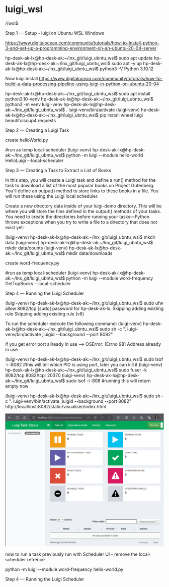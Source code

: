 # luigi_wsl
//wsl$ 

Step 1 — Setup - luigi on Ubuntu WSL Windows

https://www.digitalocean.com/community/tutorials/how-to-install-python-3-and-set-up-a-programming-environment-on-an-ubuntu-20-04-server


hp-desk-ak-lx@hp-desk-ak:~/lnx_git/luigi_ubntu_wsl$ sudo apt update
hp-desk-ak-lx@hp-desk-ak:~/lnx_git/luigi_ubntu_wsl$ sudo apt -y up
hp-desk-ak-lx@hp-desk-ak:~/lnx_git/luigi_ubntu_wsl$ python3 -V
Python 3.10.12

Now luigi install
https://www.digitalocean.com/community/tutorials/how-to-build-a-data-processing-pipeline-using-luigi-in-python-on-ubuntu-20-04

hp-desk-ak-lx@hp-desk-ak:~/lnx_git/luigi_ubntu_wsl$ sudo apt install python3.10-venv
hp-desk-ak-lx@hp-desk-ak:~/lnx_git/luigi_ubntu_wsl$ python3 -m venv luigi-venv
hp-desk-ak-lx@hp-desk-ak:~/lnx_git/luigi_ubntu_wsl$ . luigi-venv/bin/activate
(luigi-venv) hp-desk-ak-lx@hp-desk-ak:~/lnx_git/luigi_ubntu_wsl$ pip install wheel luigi beautifulsoup4 requests

Step 2 — Creating a Luigi Task

create helloWorld.py

#run as temp local-scheduler
(luigi-venv) hp-desk-ak-lx@hp-desk-ak:~/lnx_git/luigi_ubntu_wsl$ python -m luigi --module hello-world HelloLuigi --local-scheduler

Step 3 — Creating a Task to Extract a List of Books

In this step, you will create a Luigi task and define a run() method for the task to download a list of the most popular books on Project Gutenberg. You’ll define an output() method to store links to these books in a file. You will run these using the Luigi local scheduler.

Create a new directory data inside of your luigi-demo directory. This will be where you will store the files defined in the output() methods of your tasks. You need to create the directories before running your tasks—Python throws exceptions when you try to write a file to a directory that does not exist yet:

(luigi-venv) hp-desk-ak-lx@hp-desk-ak:~/lnx_git/luigi_ubntu_wsl$ mkdir data
(luigi-venv) hp-desk-ak-lx@hp-desk-ak:~/lnx_git/luigi_ubntu_wsl$ mkdir data/counts
(luigi-venv) hp-desk-ak-lx@hp-desk-ak:~/lnx_git/luigi_ubntu_wsl$ mkdir data/downloads

create word-frequency.py

#run as temp local-scheduler
(luigi-venv) hp-desk-ak-lx@hp-desk-ak:~/lnx_git/luigi_ubntu_wsl$ python -m luigi --module word-frequency GetTopBooks --local-scheduler

Step 4 — Running the Luigi Scheduler

(luigi-venv) hp-desk-ak-lx@hp-desk-ak:~/lnx_git/luigi_ubntu_wsl$ sudo ufw allow 8082/tcp
[sudo] password for hp-desk-ak-lx: 
Skipping adding existing rule
Skipping adding existing rule (v6)

To run the scheduler execute the following command:
(luigi-venv) hp-desk-ak-lx@hp-desk-ak:~/lnx_git/luigi_ubntu_wsl$ sudo sh -c ". luigi-venv/bin/activate ;luigid --background --port 8082"

if you get error port allready in use --> OSError: [Errno 98] Address already in use

(luigi-venv) hp-desk-ak-lx@hp-desk-ak:~/lnx_git/luigi_ubntu_wsl$ sudo lsof -i :8082  #this will tell which PID is using port, later you can kill it
(luigi-venv) hp-desk-ak-lx@hp-desk-ak:~/lnx_git/luigi_ubntu_wsl$ sudo fuser -k 8082/tcp
8082/tcp:            20370
(luigi-venv) hp-desk-ak-lx@hp-desk-ak:~/lnx_git/luigi_ubntu_wsl$ sudo lsof -i :808  #running this will return empty now

(luigi-venv) hp-desk-ak-lx@hp-desk-ak:~/lnx_git/luigi_ubntu_wsl$ sudo sh -c ". luigi-venv/bin/activate ;luigid --background --port 8082"
http://localhost:8082/static/visualiser/index.html

![Alt text](images/image.png)

now to run a task previously run with Scheduler UI - remove the local-scheduler refrence

python -m luigi --module word-frequency hello-world.py













Step 4 — Running the Luigi Scheduler




















